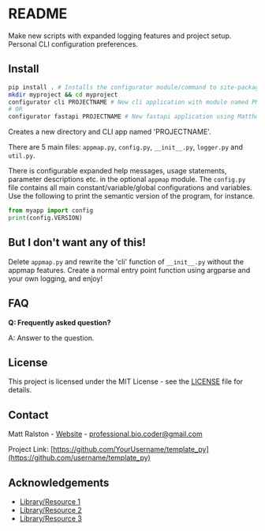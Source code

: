 # README

Make new scripts with expanded logging features and project setup. Personal CLI configuration preferences.

## Install



```bash
pip install . # Installs the configurator module/command to site-packages
mkdir myproject && cd myproject
configurator cli PROJECTNAME # New cli application with module named PROJECTNAME
# OR
configurator fastapi PROJECTNAME # New fastapi application using MatthewRalston/fastapi_template
```

Creates a new directory and CLI app named 'PROJECTNAME'.

There are 5 main files: `appmap.py`, `config.py`, `__init__.py`, `logger.py` and `util.py`.


There is configurable expanded help messages, usage statements, parameter descriptions etc. in the optional `appmap` module. The `config.py` file contains all main constant/variable/global configurations and variables. Use the following to print the semantic version of the program, for instance.

```python
from myapp import config
print(config.VERSION)
```


<!-- Advanced: Describe parameters, inputs, argparse variables, etc. by copy/pasting versions of the `COMMAND_1_PARAMS`, `command_1_usage` and other variables in `appmap.py`, and adjusting the `ALL_PARAMS`, `ALL_INPUTS`, `ALL_FEATURES`, and `ALL_STEPS` constants. These are used to associate the subcommands listed in `config.py` under the `subcommands` and `subcommand_functions` variables. These are mapped (whatever) or unpacked to the variables named 'command_1_name', 'command_2_name', etc. that are used to reference specific subcommand param, inputs, features, and steps during expanded usage/help messages. Parameters, inputs, features, and steps are metadata typically collected by the advanced error handling facilities (optional, in `appmap.py`) and are collected by the exit gracefully command that wraps the entire main/cli functions, and is invoked by default, disabled by the `--debug` flag. Control the released portion of the logs with the `--log-lines` parameter. Useful for large n or the dimension and size in bytes of the data structures involved in your program. -->



## But I don't want any of this!

Delete `appmap.py` and rewrite the 'cli' function of `__init__.py` without the appmap features. Create a normal entry point function using argparse and your own logging, and enjoy!


## FAQ

**Q: Frequently asked question?**

A: Answer to the question.

## License

This project is licensed under the MIT License - see the [LICENSE](LICENSE) file for details.

## Contact

Matt Ralston - [Website](https://matthewralston.github.io/) - professional.bio.coder@gmail.com

Project Link: [https://github.com/YourUsername/template_py](https://github.com/username/template_py)

## Acknowledgements

- [Library/Resource 1](https://example.com)
- [Library/Resource 2](https://example.com)
- [Library/Resource 3](https://example.com)



<!--
Thanks of course to my fans (and haters). Yeah i see you.... but i dont.
Thanks to my former mentors Andrew S, Charles T, Brian C, Mark R, Isaac N, Carlos R, and my newer bosses Punita J and Kyle L.
Thanks to the Pap lab for the first dataset that I continue to use.
Thank you to Ryan for the food and stuff. I actually made this project specifically so you and I could converse...
Thanks to Blahah for tolerating someone snooping and imitating his Ruby style.
Thanks to Erin for getting my feet wet in this new field. You are my mvp.
Thanks to Rachel for the good memories and friendship. And Sophie too. veggies n' R love.
Thanks to Yasmeen for the usual banter.
Thanks to A for the newer banter.
Thanks to Max, Robin, and Robert for the good memories in St. Louis. What's new?
Thanks to Fred for the good memories. Hope you're on soon.
Thanks to Nichole for the cookies and good memories. And your cute furballs too! Hope you're well
Thanks to S for the lessons, convos, and even embarassing moments. You're kind of awesome to me.
Thanks to a few friends I met in 2023 that reminded me I have a lot to learn about friendship, dating, and street smarts.
Thanks to them even more now that I got it xd up.

Thanks to the people of NCC for the Doordash money. It might not be much but I don't have it twisted (I do.)



Thanks to D from BCCS.
Thanks to C4H&H. I'm 'healthier' now, but I really still think I need more support than just BCCS. it's urgent.
Thanks to CT and family. Your love and support means the world to me.
Thanks to AS and family. Your support made a difference. Praying for better employment and opportunities.

And thanks to my family and friends.
Go Blue Hens
-->
